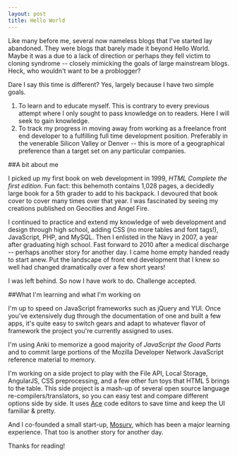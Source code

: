 ```yaml
---
layout: post
title: Hello World
---
```


<div class="intro">
  Like many before me, several now nameless blogs that I've started lay abandoned. They were blogs that barely made it beyond Hello World. Maybe it was a due to a lack of direction or perhaps they fell victim to cloning syndrome -- closely mimicking the goals of large mainstream blogs. Heck, who wouldn't want to be a problogger?
</div>

Dare I say this time is different? Yes, largely because I have two simple goals.

1. To learn and to educate myself. This is contrary to every previous attempt where I only sought to pass knowledge on to readers. Here I will seek to gain knowledge. 
2. To track my progress in moving away from working as a freelance front end developer to a fulfilling full time development position. Preferably in the venerable Silicon Valley or Denver -- this is more of a geographical preference than a target set on any particular companies.


##A bit about me

I picked up my first book on web development in 1999, *HTML Complete the first edition*. Fun fact: this behemoth contains 1,028 pages, a decidedly large book for a 5th grader to add to his backpack. I devoured that book cover to cover many times over that year. I was fascinated by seeing my creations published on Geocities and Angel Fire.

I continued to practice and extend my knowledge of web development and design through high school, adding CSS (no more tables and font tags!), JavaScript, PHP, and MySQL. Then I enlisted in the Navy in 2007, a year after graduating high school. Fast forward to 2010 after a medical discharge -- perhaps another story for another day. I came home empty handed ready to start anew. Put the landscape of front end development that I knew so well had changed dramatically over a few short years!

I was left behind. So now I have work to do. Challenge accepted.


##What I'm learning and what I'm working on

I'm up to speed on JavaScript frameworks such as jQuery and YUI. Once you've extensively dug through the documentation of one and built a few apps, it's quite easy to switch gears and adapt to whatever flavor of framework the project you're currently assigned to uses.

I'm using Anki to memorize a good majority of *JavaScript the Good Parts* and to commit large portions of the Mozilla Developer Network JavaScript reference material to memory.

I'm working on a side project to play with the File API, Local Storage, AngularJS, CSS preprocessing, and a few other fun toys that HTML 5 brings to the table. This side project is a mash-up of several open source language re-compilers/translators, so you can easy test and compare different options side by side. It uses [Ace](ace.ajax.org) code editors to save time and keep the UI familiar &amp; pretty.

And I co-founded a small start-up, [Mosurv](www.mosurv.co), which has been a major learning experience. That too is another story for another day.

Thanks for reading!